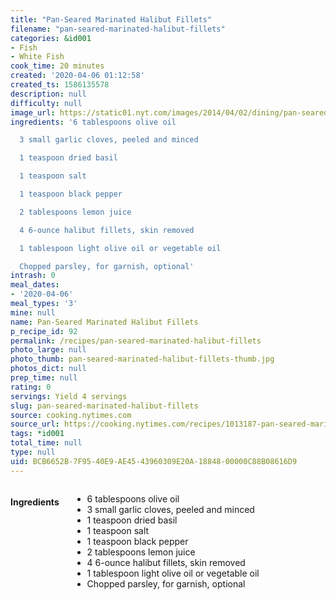 ```yaml
---
title: "Pan-Seared Marinated Halibut Fillets"
filename: "pan-seared-marinated-halibut-fillets"
categories: &id001
- Fish
- White Fish
cook_time: 20 minutes
created: '2020-04-06 01:12:58'
created_ts: 1586135578
description: null
difficulty: null
image_url: https://static01.nyt.com/images/2014/04/02/dining/pan-seared-marinated-halibut/pan-seared-marinated-halibut-articleLarge.jpg
ingredients: '6 tablespoons olive oil

  3 small garlic cloves, peeled and minced

  1 teaspoon dried basil

  1 teaspoon salt

  1 teaspoon black pepper

  2 tablespoons lemon juice

  4 6-ounce halibut fillets, skin removed

  1 tablespoon light olive oil or vegetable oil

  Chopped parsley, for garnish, optional'
intrash: 0
meal_dates:
- '2020-04-06'
meal_types: '3'
mine: null
name: Pan-Seared Marinated Halibut Fillets
p_recipe_id: 92
permalink: /recipes/pan-seared-marinated-halibut-fillets
photo_large: null
photo_thumb: pan-seared-marinated-halibut-fillets-thumb.jpg
photos_dict: null
prep_time: null
rating: 0
servings: Yield 4 servings
slug: pan-seared-marinated-halibut-fillets
source: cooking.nytimes.com
source_url: https://cooking.nytimes.com/recipes/1013187-pan-seared-marinated-halibut-fillets?action=click&module=Global%20Search%20Recipe%20Card&pgType=search&rank=2
tags: *id001
total_time: null
type: null
uid: BCB6652B-7F95-40E9-AE45-43960309E20A-18848-00000C88B08616D9
---
```

<div class="large-8 medium-7 columns" id="writeup">	</div><!-- #writeup -->
</div><!-- #row-one -->
<div class="row" id="row-two">	<div class="medium-4 small-5 columns" id="ingredients"><h4>Ingredients</h4><div class="box box-ingredients content"><ul>
<li>6 tablespoons olive oil</li>
<li>3 small garlic cloves, peeled and minced</li>
<li>1 teaspoon dried basil</li>
<li>1 teaspoon salt</li>
<li>1 teaspoon black pepper</li>
<li>2 tablespoons lemon juice</li>
<li>4 6-ounce halibut fillets, skin removed</li>
<li>1 tablespoon light olive oil or vegetable oil</li>
<li>Chopped parsley, for garnish, optional</li>
</ul>
</div>	</div>	<div class="medium-6 small-7 columns" id="directions">	</div>